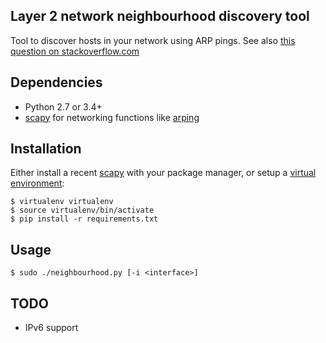 ## Layer 2 network neighbourhood discovery tool ##

Tool to discover hosts in your network using ARP pings.
See also [this question on stackoverflow.com][3]

## Dependencies ##

* Python 2.7 or 3.4+
* [scapy][1] for networking functions like [arping][2]

## Installation ##

Either install a recent [scapy][1] with your package manager,
or setup a [virtual environment][4]:

```
$ virtualenv virtualenv
$ source virtualenv/bin/activate
$ pip install -r requirements.txt
```

## Usage ##

```
$ sudo ./neighbourhood.py [-i <interface>]
```

## TODO ##

* IPv6 support


[1]: https://scapy.net/
[2]: http://en.wikipedia.org/wiki/Arping
[3]: http://stackoverflow.com/questions/207234/list-of-ip-addresses-hostnames-from-local-network-in-python/
[4]: https://docs.python-guide.org/dev/virtualenvs/
